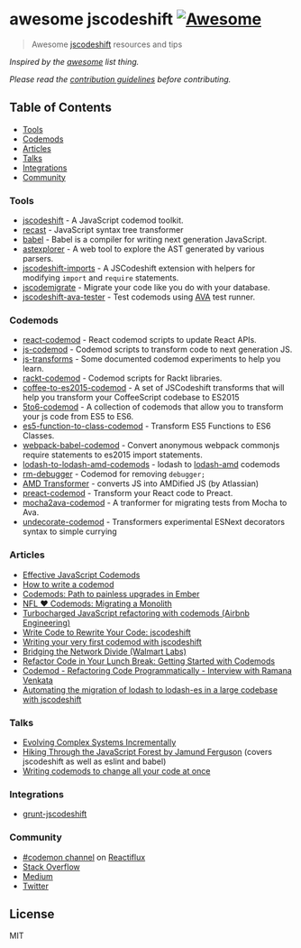 # awesome jscodeshift [![Awesome](https://cdn.rawgit.com/sindresorhus/awesome/d7305f38d29fed78fa85652e3a63e154dd8e8829/media/badge.svg)](https://github.com/sindresorhus/awesome)

> Awesome [jscodeshift](https://github.com/facebook/jscodeshift) resources and tips

*Inspired by the [awesome](https://github.com/sindresorhus/awesome) list thing.*

*Please read the [contribution guidelines](contributing.md) before contributing.*


## Table of Contents

- [Tools](#tools)
- [Codemods](#codemods)
- [Articles](#articles)
- [Talks](#talks)
- [Integrations](#integrations)
- [Community](#community)


### Tools

- [jscodeshift](https://github.com/facebook/jscodeshift) - A JavaScript codemod toolkit.
- [recast](https://github.com/benjamn/recast) - JavaScript syntax tree transformer
- [babel](https://github.com/babel/babel) - Babel is a compiler for writing next generation JavaScript.
- [astexplorer](http://astexplorer.net/) - A web tool to explore the AST generated by various parsers.
- [jscodeshift-imports](https://www.npmjs.com/package/jscodeshift-imports) - A JSCodeshift extension with helpers for modifying <code>import</code> and <code>require</code> statements.
- [jscodemigrate](https://github.com/brysgo/jscodemigrate) - Migrate your code like you do with your database.
- [jscodeshift-ava-tester](https://github.com/jfmengels/jscodeshift-ava-tester) - Test codemods using [AVA](https://github.com/avajs/ava) test runner.

### Codemods

- [react-codemod](https://github.com/reactjs/react-codemod) - React codemod scripts to update React APIs.
- [js-codemod](https://github.com/cpojer/js-codemod/) - Codemod scripts to transform code to next generation JS.
- [js-transforms](https://github.com/jhgg/js-transforms) - Some documented codemod experiments to help you learn.
- [rackt-codemod](https://github.com/reactjs/rackt-codemod) - Codemod scripts for Rackt libraries.
- [coffee-to-es2015-codemod](https://github.com/Hacker0x01/coffee-to-es2015-codemod) - A set of JSCodeshift transforms that will help you transform your CoffeeScript codebase to ES2015
- [5to6-codemod](https://github.com/5to6/5to6-codemod) - A collection of codemods that allow you to transform your js code from ES5 to ES6.
- [es5-function-to-class-codemod](https://github.com/dhruvdutt/es5-function-to-class-codemod) - Transform ES5 Functions to ES6 Classes.
- [webpack-babel-codemod](https://github.com/agirton/webpack-babel-codemod) - Convert anonymous webpack commonjs require statements to es2015 import statements.
- [lodash-to-lodash-amd-codemods](https://github.com/OliverJAsh/lodash-to-lodash-amd-codemods) - lodash to [lodash-amd](https://github.com/lodash/lodash-amd) codemods
- [rm-debugger](https://www.npmjs.com/package/rm-debugger) - Codemod for removing `debugger;`
- [AMD Transformer](https://bitbucket.org/atlassian/amd-codemod/src) - converts JS into AMDified JS (by Atlassian)
- [preact-codemod](https://github.com/vutran/preact-codemod) - Transform your React code to Preact.
- [mocha2ava-codemod](https://github.com/shimohq/mocha2ava-codemod) - A tranformer for migrating tests from Mocha to Ava.
- [undecorate-codemod](https://github.com/tizmagik/undecorate-codemod) - Transformers experimental ESNext decorators syntax to simple currying


### Articles

- [Effective JavaScript Codemods](https://medium.com/@cpojer/effective-javascript-codemods-5a6686bb46fb#.jhbsdwknu)
- [How to write a codemod](https://vramana.github.io/blog/2015/12/21/codemod-tutorial/)
- [Codemods: Path to painless upgrades in Ember](http://vramana.github.io/blog/2016/01/13/codemods-path-to-painless-updgrade-in-ember/)
- [NFL ♥ Codemods: Migrating a Monolith](https://medium.com/nfl-engineers/nfl-codemods-migrating-a-monolith-1e3363571707#.j8a0gw4e6)
- [Turbocharged JavaScript refactoring with codemods (Airbnb Engineering)](https://medium.com/airbnb-engineering/turbocharged-javascript-refactoring-with-codemods-b0cae8b326b9#.iuwdhoz2v)
- [Write Code to Rewrite Your Code: jscodeshift](https://www.toptal.com/javascript/write-code-to-rewrite-your-code)
- [Writing your very first codemod with jscodeshift](https://medium.com/@andrew_levine/writing-your-very-first-codemod-with-jscodeshift-7a24c4ede31b#.40m46qpka)
- [Bridging the Network Divide (Walmart Labs)](https://medium.com/walmartlabs/bridging-the-network-divide-80e2355051dc#.2y6rc5eug)
- [Refactor Code in Your Lunch Break: Getting Started with Codemods](https://www.sitepoint.com/getting-started-with-codemods/)
- [Codemod - Refactoring Code Programmatically - Interview with Ramana Venkata](https://survivejs.com/blog/codemod-interview/)
- [Automating the migration of lodash to lodash-es in a large codebase with jscodeshift](https://webuild.envato.com/blog/automating-the-migration-of-lodash-to-lodash-es-in-a-large-codebase-with-jscodeshift/)

### Talks
- [Evolving Complex Systems Incrementally](https://www.youtube.com/watch?v=d0pOgY8__JM)
- [Hiking Through the JavaScript Forest by Jamund Ferguson](https://channel9.msdn.com/Blogs/seattlejs/2016-01-14-02) (covers jscodeshift as well as eslint and babel)
- [Writing codemods to change all your code at once](https://www.youtube.com/watch?v=3upPRzn7JHU)


### Integrations
- [grunt-jscodeshift](https://github.com/cowchimp/grunt-jscodeshift)


### Community

- [#codemon channel](https://discord.gg/0ZcbPKXt5bX9R9qE) on [Reactiflux](http://www.reactiflux.com/)
- [Stack Overflow](http://stackoverflow.com/questions/tagged/jscodeshift)
- [Medium](https://medium.com/tag/codemods)
- [Twitter](https://twitter.com/hashtag/JSCodeShift?src=hash)


## License

MIT

